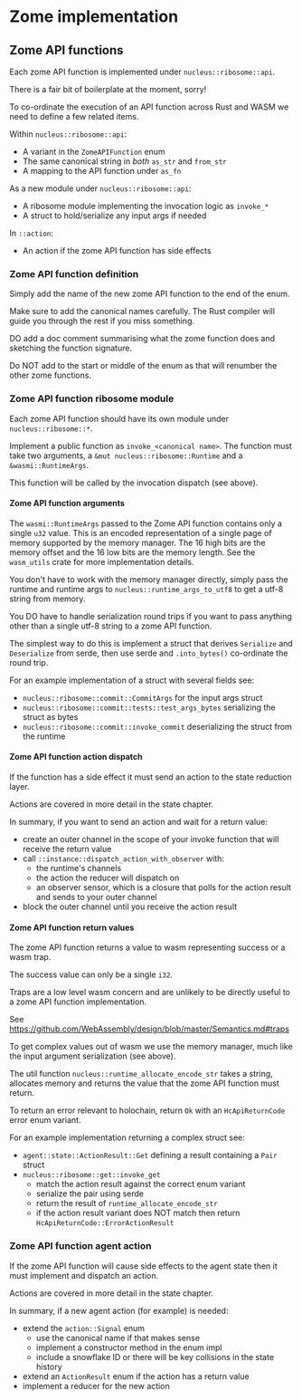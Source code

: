 # Zome implementation

## Zome API functions

Each zome API function is implemented under `nucleus::ribosome::api`.

There is a fair bit of boilerplate at the moment, sorry!

To co-ordinate the execution of an API function across Rust and WASM we need to
define a few related items.

Within `nucleus::ribosome::api`:

- A variant in the `ZomeAPIFunction` enum
- The same canonical string in _both_ `as_str` and `from_str`
- A mapping to the API function under `as_fn`

As a new module under `nucleus::ribosome::api`:

- A ribosome module implementing the invocation logic as `invoke_*`
- A struct to hold/serialize any input args if needed

In `::action`:

- An action if the zome API function has side effects

### Zome API function definition

Simply add the name of the new zome API function to the end of the enum.

Make sure to add the canonical names carefully. The Rust compiler will guide you
through the rest if you miss something.

DO add a doc comment summarising what the zome function does and sketching the
function signature.

Do NOT add to the start or middle of the enum as that will renumber the other
zome functions.

### Zome API function ribosome module

Each zome API function should have its own module under `nucleus::ribosome::*`.

Implement a public function as `invoke_<canonical name>`. The function must take
two arguments, a `&mut nucleus::ribosome::Runtime` and a `&wasmi::RuntimeArgs`.

This function will be called by the invocation dispatch (see above).

#### Zome API function arguments

The `wasmi::RuntimeArgs` passed to the Zome API function contains only a single
`u32` value. This is an encoded representation of a single page of memory
supported by the memory manager. The 16 high bits are the memory offset and the
16 low bits are the memory length. See the `wasm_utils` crate for more
implementation details.

You don't have to work with the memory manager directly, simply pass the runtime
and runtime args to `nucleus::runtime_args_to_utf8` to get a utf-8 string from
memory.

You DO have to handle serialization round trips if you want to pass anything
other than a single utf-8 string to a zome API function.

The simplest way to do this is implement a struct that derives `Serialize` and
`Deserialize` from serde, then use serde and `.into_bytes()` co-ordinate the
round trip.

For an example implementation of a struct with several fields see:

- `nucleus::ribosome::commit::CommitArgs` for the input args struct
- `nucleus::ribosome::commit::tests::test_args_bytes` serializing the struct as bytes
- `nucleus::ribosome::commit::invoke_commit` deserializing the struct from the runtime

#### Zome API function action dispatch

If the function has a side effect it must send an action to the state reduction
layer.

Actions are covered in more detail in the state chapter.

In summary, if you want to send an action and wait for a return value:

- create an outer channel in the scope of your invoke function that will receive the return value
- call `::instance::dispatch_action_with_observer` with:
  - the runtime's channels
  - the action the reducer will dispatch on
  - an observer sensor, which is a closure that polls for the action result and sends to your outer channel
- block the outer channel until you receive the action result

#### Zome API function return values

The zome API function returns a value to wasm representing success or a wasm trap.

The success value can only be a single `i32`.

Traps are a low level wasm concern and are unlikely to be directly useful to a
zome API function implementation.

See https://github.com/WebAssembly/design/blob/master/Semantics.md#traps

To get complex values out of wasm we use the memory manager, much like the input
argument serialization (see above).

The util function `nucleus::runtime_allocate_encode_str` takes a string,
allocates memory and returns the value that the zome API function must return.

To return an error relevant to holochain, return `Ok` with an `HcApiReturnCode`
error enum variant.

For an example implementation returning a complex struct see:

- `agent::state::ActionResult::Get` defining a result containing a `Pair` struct
- `nucleus::ribosome::get::invoke_get`
  - match the action result against the correct enum variant
  - serialize the pair using serde
  - return the result of `runtime_allocate_encode_str`
  - if the action result variant does NOT match then return `HcApiReturnCode::ErrorActionResult`

### Zome API function agent action

If the zome API function will cause side effects to the agent state then it must
implement and dispatch an action.

Actions are covered in more detail in the state chapter.

In summary, if a new agent action (for example) is needed:

- extend the `action::Signal` enum
  - use the canonical name if that makes sense
  - implement a constructor method in the enum impl
  - include a snowflake ID or there will be key collisions in the state history
- extend an `ActionResult` enum if the action has a return value
- implement a reducer for the new action
